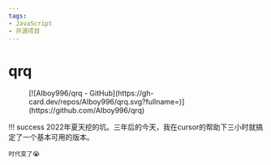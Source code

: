 ```yaml
---
tags:
- JavaScript
- 开源项目
---
```


# qrq

<figure markdown>
[![AIboy996/qrq - GitHub](https://gh-card.dev/repos/AIboy996/qrq.svg?fullname=)](https://github.com/AIboy996/qrq)
</figure>

!!! success
    2022年夏天挖的坑。三年后的今天，我在cursor的帮助下三小时就搞定了一个基本可用的版本。

    时代变了😭

